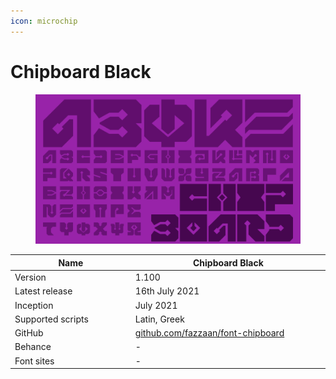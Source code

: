 ```yaml
---
icon: microchip
---
```


# Chipboard Black

<div data-full-width="false"><figure><img src="../../.gitbook/assets/Chipboard Black Font Cover landscape.svg" alt=""><figcaption></figcaption></figure></div>

<table><thead><tr><th width="197">Name</th><th width="318">Chipboard Black</th></tr></thead><tbody><tr><td>Version</td><td>1.100</td></tr><tr><td>Latest release</td><td>16th July 2021</td></tr><tr><td>Inception</td><td>July 2021</td></tr><tr><td>Supported scripts</td><td>Latin, Greek</td></tr><tr><td>GitHub</td><td><a href="https://github.com/fazzaan/font-chipboard">github.com/fazzaan/font-chipboard</a></td></tr><tr><td>Behance</td><td>-</td></tr><tr><td>Font sites</td><td>-</td></tr></tbody></table>
